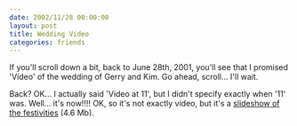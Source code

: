 ```yaml
---
date: 2002/11/28 00:00:00
layout: post
title: Wedding Video
categories: friends
---
```


If you'll scroll down a bit, back to June 28th, 2001, you'll see that I promised 'Video' of the wedding of Gerry and Kim. Go ahead, scroll... I'll wait.





Back? OK... I actually said 'Video at 11', but I didn't specify exactly when '11' was. Well... it's now!!!! OK, so it's not exactly video, but it's a [slideshow of the festivities](http://kurup.org/files/gerry-kim-wedding.mov) (4.6 Mb).
